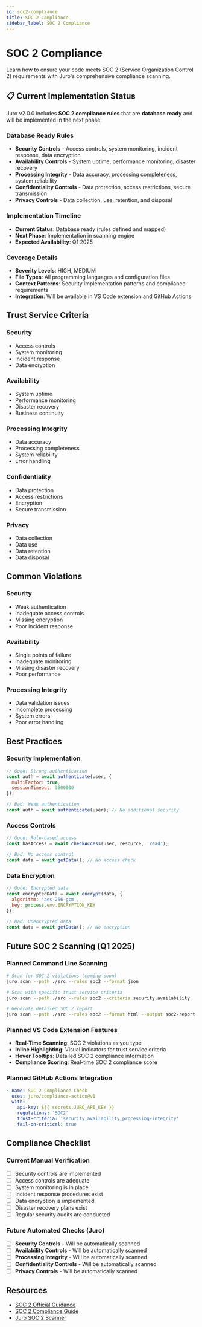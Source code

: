 ```yaml
---
id: soc2-compliance
title: SOC 2 Compliance
sidebar_label: SOC 2 Compliance
---
```


# SOC 2 Compliance

Learn how to ensure your code meets SOC 2 (Service Organization Control 2) requirements with Juro's comprehensive compliance scanning.

## 📋 **Current Implementation Status**

Juro v2.0.0 includes **SOC 2 compliance rules** that are **database ready** and will be implemented in the next phase:

### **Database Ready Rules**
- **Security Controls** - Access controls, system monitoring, incident response, data encryption
- **Availability Controls** - System uptime, performance monitoring, disaster recovery
- **Processing Integrity** - Data accuracy, processing completeness, system reliability
- **Confidentiality Controls** - Data protection, access restrictions, secure transmission
- **Privacy Controls** - Data collection, use, retention, and disposal

### **Implementation Timeline**
- **Current Status**: Database ready (rules defined and mapped)
- **Next Phase**: Implementation in scanning engine
- **Expected Availability**: Q1 2025

### **Coverage Details**
- **Severity Levels**: HIGH, MEDIUM
- **File Types**: All programming languages and configuration files
- **Context Patterns**: Security implementation patterns and compliance requirements
- **Integration**: Will be available in VS Code extension and GitHub Actions

## Trust Service Criteria

### Security

- Access controls
- System monitoring
- Incident response
- Data encryption

### Availability

- System uptime
- Performance monitoring
- Disaster recovery
- Business continuity

### Processing Integrity

- Data accuracy
- Processing completeness
- System reliability
- Error handling

### Confidentiality

- Data protection
- Access restrictions
- Encryption
- Secure transmission

### Privacy

- Data collection
- Data use
- Data retention
- Data disposal

## Common Violations

### Security

- Weak authentication
- Inadequate access controls
- Missing encryption
- Poor incident response

### Availability

- Single points of failure
- Inadequate monitoring
- Missing disaster recovery
- Poor performance

### Processing Integrity

- Data validation issues
- Incomplete processing
- System errors
- Poor error handling

## Best Practices

### Security Implementation

```javascript
// Good: Strong authentication
const auth = await authenticate(user, {
  multiFactor: true,
  sessionTimeout: 3600000
});

// Bad: Weak authentication
const auth = await authenticate(user); // No additional security
```

### Access Controls

```javascript
// Good: Role-based access
const hasAccess = await checkAccess(user, resource, 'read');

// Bad: No access control
const data = await getData(); // No access check
```

### Data Encryption

```javascript
// Good: Encrypted data
const encryptedData = await encrypt(data, {
  algorithm: 'aes-256-gcm',
  key: process.env.ENCRYPTION_KEY
});

// Bad: Unencrypted data
const data = await getData(); // No encryption
```

## Future SOC 2 Scanning (Q1 2025)

### **Planned Command Line Scanning**
```bash
# Scan for SOC 2 violations (coming soon)
juro scan --path ./src --rules soc2 --format json

# Scan with specific trust service criteria
juro scan --path ./src --rules soc2 --criteria security,availability

# Generate detailed SOC 2 report
juro scan --path ./src --rules soc2 --format html --output soc2-report.html
```

### **Planned VS Code Extension Features**
- **Real-Time Scanning**: SOC 2 violations as you type
- **Inline Highlighting**: Visual indicators for trust service criteria
- **Hover Tooltips**: Detailed SOC 2 compliance information
- **Compliance Scoring**: Real-time SOC 2 compliance score

### **Planned GitHub Actions Integration**
```yaml
- name: SOC 2 Compliance Check
  uses: juro/compliance-action@v1
  with:
    api-key: ${{ secrets.JURO_API_KEY }}
    regulations: 'SOC2'
    trust-criteria: 'security,availability,processing-integrity'
    fail-on-critical: true
```

## Compliance Checklist

### **Current Manual Verification**
- [ ] Security controls are implemented
- [ ] Access controls are adequate
- [ ] System monitoring is in place
- [ ] Incident response procedures exist
- [ ] Data encryption is implemented
- [ ] Disaster recovery plans exist
- [ ] Regular security audits are conducted

### **Future Automated Checks (Juro)**
- [ ] **Security Controls** - Will be automatically scanned
- [ ] **Availability Controls** - Will be automatically scanned
- [ ] **Processing Integrity** - Will be automatically scanned
- [ ] **Confidentiality Controls** - Will be automatically scanned
- [ ] **Privacy Controls** - Will be automatically scanned

## Resources

- [SOC 2 Official Guidance](https://www.aicpa.org/interestareas/frc/assuranceadvisoryservices/aicpasoc2report.html)
- [SOC 2 Compliance Guide](https://www.trustradius.com/soc-2-compliance)
- [Juro SOC 2 Scanner](https://juro.dev/docs/features/compliance-scanning)
